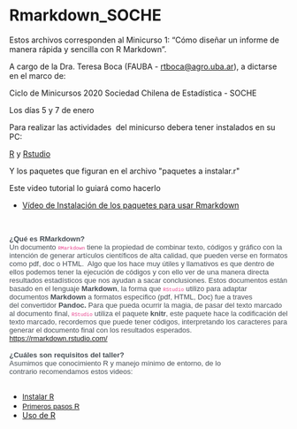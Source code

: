 # Rmarkdown_SOCHE

Estos archivos corresponden al Minicurso 1: “Cómo diseñar un informe de manera rápida y sencilla con R Markdown”.

A cargo de la Dra. Teresa Boca (FAUBA - rtboca@agro.uba.ar), a dictarse en el marco de:

Ciclo de Minicursos 2020 Sociedad Chilena de Estadística - SOCHE

Los días 5 y 7 de enero

<p>Para realizar las actividades&nbsp; del minicurso debera tener instalados en su PC:&nbsp;</p>
<p><a href="https://www.r-project.org/">R</a> y <a href="https://rstudio.com/">Rstudio</a></p>
<p>Y los paquetes que figuran en el archivo "paquetes a instalar.r"</p>
<p>Este video tutorial lo guiar&aacute; como hacerlo&nbsp;</p>
<ul>
<li><a href="https://www.youtube.com/embed/QaKCirYknS8">V&iacute;deo de Instalaci&oacute;n de los paquetes para usar Rmarkdown</a></li>
</ul>
<p>&nbsp;</p>

<div><span style="color: black; font-family: Calibri,Helvetica,sans-serif,serif,EmojiFont; font-size: small;"><span style="color: #495057; font-size: small;"><strong>&iquest;Qu&eacute; es RMarkdown?</strong></span><span style="color: #495057; font-size: small;"><br /></span></span></div>
<div><span style="color: black; font-family: Calibri,Helvetica,sans-serif,serif,EmojiFont; font-size: small;"><span style="color: #495057; font-size: small;">Un documento&nbsp;</span><span style="color: #e83e8c; font-family: SFMono-Regular,Menlo,Monaco,Consolas,Liberation Mono,Courier New,monospace,serif,EmojiFont; font-size: xx-small;">RMarkdown</span><span style="color: #495057; font-size: small;">&nbsp;tiene la propiedad de combinar texto, c&oacute;digos y gr&aacute;fico con la intenci&oacute;n de generar art&iacute;culos cient&iacute;ficos de alta calidad, que pueden verse en formatos como pdf, doc o HTML.&nbsp; Algo que los hace muy &uacute;tiles y llamativos es que dentro de ellos podemos tener la ejecuci&oacute;n de c&oacute;digos y con ello ver de una manera directa resultados estad&iacute;sticos que nos ayudan a sacar conclusiones.&nbsp;Estos documentos est&aacute;n basado en el lenguaje&nbsp;</span><span style="color: #495057; font-size: small;"><strong>Markdown</strong></span><span style="color: #495057; font-size: small;">,&nbsp;la forma que&nbsp;</span><span style="color: #e83e8c; font-family: SFMono-Regular,Menlo,Monaco,Consolas,Liberation Mono,Courier New,monospace,serif,EmojiFont; font-size: xx-small;">RStudio</span><span style="color: #495057; font-size: small;">&nbsp;utilizo para adaptar documentos&nbsp;</span><span style="color: #495057; font-size: small;"><strong>Markdown</strong></span><span style="color: #495057; font-size: small;">&nbsp;a formatos especifico (pdf, HTML, Doc) fue a traves del&nbsp;convertidor&nbsp;</span><span style="color: #495057; font-size: small;"><strong>Pandoc.</strong></span><span style="color: #495057; font-size: small;">&nbsp;Para que pueda ocurrir la magia, de pasar del texto marcado al documento final,&nbsp;</span><span style="color: #e83e8c; font-family: SFMono-Regular,Menlo,Monaco,Consolas,Liberation Mono,Courier New,monospace,serif,EmojiFont; font-size: xx-small;">RStudio</span><span style="color: #495057; font-size: small;">&nbsp;utiliza el paquete&nbsp;</span><span style="color: #495057; font-size: small;"><strong>knitr</strong></span><span style="color: #495057; font-size: small;">, este paquete hace la codificaci&oacute;n del texto marcado, recordemos que puede tener c&oacute;digos, interpretando los caracteres para generar el documento final con los resultados esperados.&nbsp;</span></span></div>
<div><span style="color: black; font-family: Calibri,Helvetica,sans-serif,serif,EmojiFont; font-size: small;"><a id="LPlnk881118" href="https://rmarkdown.rstudio.com/" target="_blank" rel="noopener noreferrer"><span style="font-size: small;"><span id="LPlnk881118">https://rmarkdown.rstudio.com/</span></span></a><span style="color: #495057; font-size: small;"><br /></span><span style="color: #495057; font-size: small;"><br /></span></span></div>
<div><span style="color: black; font-family: Calibri,Helvetica,sans-serif,serif,EmojiFont; font-size: small;"><span style="color: #495057; font-size: small;"><strong>&iquest;Cu&aacute;les</strong></span><span style="color: #495057; font-size: small;"><strong>&nbsp;son requisitos del taller?</strong></span><span style="color: #495057; font-size: small;"><br /></span></span></div>
<div><span style="color: black; font-family: Calibri,Helvetica,sans-serif,serif,EmojiFont; font-size: small;"><span style="color: #495057; font-size: small;">Asumimos que conocimiento R y manejo m&iacute;nimo&nbsp;de entorno, de lo contrario&nbsp;recomendamos estos videos:</span><br /></span></div>
<div><span style="color: black; font-family: Calibri,Helvetica,sans-serif,serif,EmojiFont; font-size: small;">&nbsp;</span></div>
<ul>
<li><a href="https://www.youtube.com/watch?v=OQLeFQNJUTs&amp;list=PLeasdnnD5qYaM52mMJ3-Lx8NAD6S1i8et&amp;index=7&amp;ab_channel=BocaRosaTeresa" target="_blank" rel="noopener noreferrer"><span style="font-size: small;">Instalar R</span></a></li>
<li><a href="https://www.youtube.com/watch?v=qP_0qZcKhCw&amp;list=PLeasdnnD5qYaM52mMJ3-Lx8NAD6S1i8et&amp;index=6&amp;ab_channel=BocaRosaTeresa" target="_blank" rel="noopener noreferrer"><span style="font-family: Calibri,Helvetica,sans-serif,EmojiFont,Apple Color Emoji,Segoe UI Emoji,NotoColorEmoji,Segoe UI Symbol,Android Emoji,EmojiSymbols; font-size: small;">Primeros pasos R</span></a></li>
<li><a href="https://www.youtube.com/watch?v=qP_0qZcKhCw&amp;list=PLeasdnnD5qYaM52mMJ3-Lx8NAD6S1i8et&amp;index=3&amp;ab_channel=BocaRosaTeresa" target="_blank" rel="noopener noreferrer">Uso de R</a></li>
</ul>
<div><span style="color: black; font-family: Calibri,Helvetica,sans-serif,serif,EmojiFont; font-size: small;">&nbsp;</span></div>
